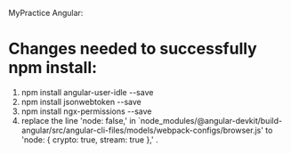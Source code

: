 MyPractice Angular:

# Changes needed to successfully npm install:
1. npm install angular-user-idle --save
2. npm install jsonwebtoken --save
3. npm install ngx-permissions --save
4. replace the line 'node: false,' in `node_modules/@angular-devkit/build-angular/src/angular-cli-files/models/webpack-configs/browser.js' to 'node: { crypto: true, stream: true },' .